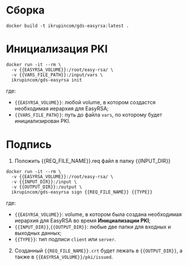 # Сборка

```
docker build -t ikrupincom/gds-easyrsa:latest .
```

# Инициализация PKI

```
docker run -it --rm \
  -v {{EASYRSA_VOLUME}}:/root/easy-rsa/ \
  -v {{VARS_FILE_PATH}}:/input/vars \
  ikrupincom/gds-easyrsa init
```

где:
- `{{EASYRSA_VOLUME}}`: любой volume, в котором создастся необходимая иерархия для EasyRSA;
- `{{VARS_FILE_PATH}}`: путь до файла `vars`, по которому будет инициализирован PKI.

# Подпись

1. Положить {{REQ_FILE_NAME}}.req файл в папку {{INPUT_DIR}}

```
docker run -it --rm \
  -v {{EASYRSA_VOLUME}}:/root/easy-rsa/ \
  -v {{INPUT_DIR}}:/input \
  -v {{OUTPUT_DIR}}:/output \
  ikrupincom/gds-easyrsa sign {{REQ_FILE_NAME}} {{TYPE}}
```  
где:
- `{{EASYRSA_VOLUME}}`: volume, в котором была создана необходимая иерархия для EasyRSA во время **Инициализации PKI**;
- `{{INPUT_DIR}}`,`{{OUTPUT_DIR}}`: любые две папки для входных и выходных данных;
- `{{TYPE}}`: тип подписи `client` или `server`.

2. Созданный `{{REQ_FILE_NAME}}.crt` будет лежать в `{{OUTPUT_DIR}}`, а также в `{{EASYRSA_VOLUME}}/pki/issued`.

